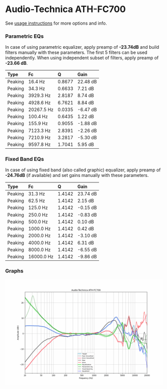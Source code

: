 # Audio-Technica ATH-FC700
See [usage instructions](https://github.com/jaakkopasanen/AutoEq#usage) for more options and info.

### Parametric EQs
In case of using parametric equalizer, apply preamp of **-23.74dB** and build filters manually
with these parameters. The first 5 filters can be used independently.
When using independent subset of filters, apply preamp of **-23.66 dB**.

| Type    | Fc         |      Q | Gain     |
|:--------|:-----------|:-------|:---------|
| Peaking | 16.4 Hz    | 0.8677 | 22.48 dB |
| Peaking | 34.3 Hz    | 0.6633 | 7.21 dB  |
| Peaking | 3929.3 Hz  | 2.8187 | 8.74 dB  |
| Peaking | 4928.6 Hz  | 6.7621 | 8.84 dB  |
| Peaking | 20267.5 Hz | 0.0335 | -6.47 dB |
| Peaking | 100.4 Hz   | 0.6435 | 1.22 dB  |
| Peaking | 155.9 Hz   | 0.9055 | -1.88 dB |
| Peaking | 7123.3 Hz  | 2.8391 | -2.26 dB |
| Peaking | 7210.9 Hz  | 3.2817 | -5.30 dB |
| Peaking | 9597.8 Hz  | 1.7041 | 5.95 dB  |

### Fixed Band EQs
In case of using fixed band (also called graphic) equalizer, apply preamp of **-24.76dB**
(if available) and set gains manually with these parameters.

| Type    | Fc         |      Q | Gain     |
|:--------|:-----------|:-------|:---------|
| Peaking | 31.3 Hz    | 1.4142 | 23.74 dB |
| Peaking | 62.5 Hz    | 1.4142 | 2.15 dB  |
| Peaking | 125.0 Hz   | 1.4142 | -0.15 dB |
| Peaking | 250.0 Hz   | 1.4142 | -0.83 dB |
| Peaking | 500.0 Hz   | 1.4142 | 0.10 dB  |
| Peaking | 1000.0 Hz  | 1.4142 | 0.42 dB  |
| Peaking | 2000.0 Hz  | 1.4142 | -3.10 dB |
| Peaking | 4000.0 Hz  | 1.4142 | 6.31 dB  |
| Peaking | 8000.0 Hz  | 1.4142 | -6.55 dB |
| Peaking | 16000.0 Hz | 1.4142 | -9.86 dB |

### Graphs
![](./Audio-Technica%20ATH-FC700.png)